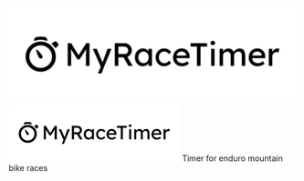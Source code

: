 ![logo](./READMEImages/MyRaceTimerLogo.png)
<img src="./READMEImages/MyRaceTimerLogo.png" alt="Logo" style="max-width: 300px">
 Timer for enduro mountain bike races

